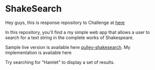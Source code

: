 # ShakeSearch

Hey guys, this is response repository to Challenge at [here](https://github.com/ProlificLabs/shakesearch)

In this repository, you'll find a my simple web app that allows a user to search for a text string in
the complete works of Shakespeare.

Sample live version is available here [pulley-shakesearch](https://pulley-shakesearch.herokuapp.com/).
My implementation is available here []() 

Try searching for "Hamlet" to display a set of results.



